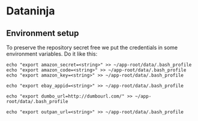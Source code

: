 Dataninja
=========

Environment setup
-----------------

To preserve the repository secret free we put the credentials in some environment variables. Do it like this:

    echo "export amazon_secret=<string>" >> ~/app-root/data/.bash_profile
    echo "export amazon_code=<string>" >> ~/app-root/data/.bash_profile
    echo "export amazon_key=<string>" >> ~/app-root/data/.bash_profile

    echo "export ebay_appid=<string>" >> ~/app-root/data/.bash_profile

    echo "export dumbo_url=http://dumbourl.com/" >> ~/app-root/data/.bash_profile

    echo "export outpan_url=<string>" >> ~/app-root/data/.bash_profile
